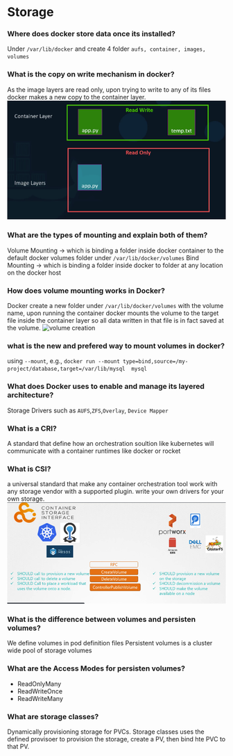 # Storage

### Where does docker store data once its installed?
Under `/var/lib/docker` and create 4 folder `aufs, container, images, volumes`

### What is the copy on write mechanism in docker?
As the image layers are read only, upon trying to write to any of its files docker makes a new copy to the container layer.
![copy on write](./images/copy-on-write.png)

### What are the types of mounting and explain both of them?
Volume Mounting -> which is binding a folder inside docker container to the default docker volumes folder under `/var/lib/docker/volumes`
Bind Mounting -> which is binding a folder inside docker to folder at any location on the docker host
### How does volume mounting works in Docker?
Docker create a new folder under `/var/lib/docker/volumes` with the volume name, upon running the container docker mounts the volume to the target file inside the container layer so all data written in that file is in fact saved at the volume.
![volume creation](volume-creation.png)

### what is the new and prefered way to mount volumes in docker?
using `--mount`, e.g., `docker run --mount type=bind,source=/my-project/database,target=/var/lib/mysql  mysql`

### What does Docker uses to enable and manage its layered architecture?
Storage Drivers such as `AUFS`,`ZFS`,`Overlay`, `Device Mapper`

### What is a CRI?
A standard that define how an orchestration soultion like kubernetes will communicate with a container runtimes like docker or rocket

### What is CSI?
a universal standard that make any container orchestration tool work with any storage vendor with a supported plugin. write your own drivers for your own storage.
![csi](./images/csi.png)

### What is the difference between volumes and persisten volumes?
We define volumes in pod definition files
Persistent volumes is a cluster wide pool of storage volumes 

### What are the Access Modes for persisten volumes?
- ReadOnlyMany
- ReadWriteOnce
- ReadWriteMany

### What are storage classes?
Dynamically provisioning storage for PVCs.
Storage classes uses the defined provisoer to provision the storage, create a PV, then bind hte PVC to that PV.

